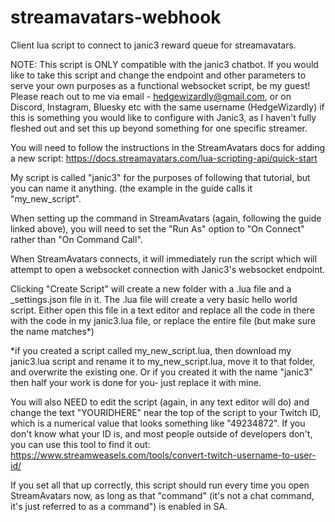 # streamavatars-webhook

Client lua script to connect to janic3 reward queue for streamavatars.

NOTE: This script is ONLY compatible with the janic3 chatbot. If you would like to take this script and change the endpoint and other parameters to serve your own purposes as a functional websocket script, be my guest! Please reach out to me via email - hedgewizardly@gmail.com, or on Discord, Instagram, Bluesky etc with the same username (HedgeWizardly) if this is something you would like to configure with Janic3, as I haven't fully fleshed out and set this up beyond something for one specific streamer.

You will need to follow the instructions in the StreamAvatars docs for adding a new script: https://docs.streamavatars.com/lua-scripting-api/quick-start

My script is called "janic3" for the purposes of following that tutorial, but you can name it anything. (the example in the guide calls it "my_new_script".

When setting up the command in StreamAvatars (again, following the guide linked above), you will need to set the "Run As" option to "On Connect" rather than "On Command Call".

When StreamAvatars connects, it will immediately run the script which will attempt to open a websocket connection with Janic3's websocket endpoint.

Clicking "Create Script" will create a new folder with a .lua file and a _settings.json file in it. The .lua file will create a very basic hello world script. Either open this file in a text editor and replace all the code in there with the code in my janic3.lua file, or replace the entire file (but make sure the name matches*)

*if you created a script called my_new_script.lua, then download my janic3.lua script and rename it to my_new_script.lua, move it to that folder, and overwrite the existing one. Or if you created it with the name "janic3" then half your work is done for you- just replace it with mine.

You will also NEED to edit the script (again, in any text editor will do) and change the text "YOURIDHERE" near the top of the script to your Twitch ID, which is a numerical value that looks something like "49234872". If you don't know what your ID is, and most people outside of developers don't, you can use this tool to find it out: https://www.streamweasels.com/tools/convert-twitch-username-to-user-id/

If you set all that up correctly, this script should run every time you open StreamAvatars now, as long as that "command" (it's not a chat command, it's just referred to as a command") is enabled in SA.
